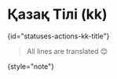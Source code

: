 # Қазақ Тілі (kk)
{id="statuses-actions-kk-title"}



> All lines are translated 😊
>
{style="note"}


